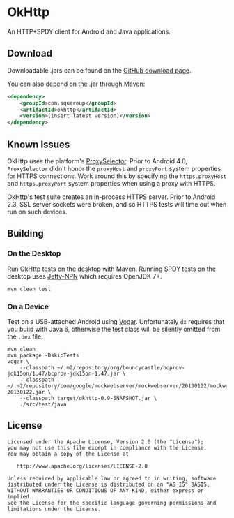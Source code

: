 OkHttp
======

An HTTP+SPDY client for Android and Java applications.


Download
--------

Downloadable .jars can be found on the [GitHub download page][1].

You can also depend on the .jar through Maven:

```xml
<dependency>
    <groupId>com.squareup</groupId>
    <artifactId>okhttp</artifactId>
    <version>(insert latest version)</version>
</dependency>
```


Known Issues
------------

OkHttp uses the platform's [ProxySelector][2]. Prior to Android 4.0, `ProxySelector` didn't honor the `proxyHost` and `proxyPort` system properties for HTTPS connections. Work around this by specifying the `https.proxyHost` and `https.proxyPort` system properties when using a proxy with HTTPS.

OkHttp's test suite creates an in-process HTTPS server. Prior to Android 2.3, SSL server sockets were broken, and so HTTPS tests will time out when run on such devices.


Building
--------

### On the Desktop
Run OkHttp tests on the desktop with Maven. Running SPDY tests on the desktop uses [Jetty-NPN](http://wiki.eclipse.org/Jetty/Feature/NPN) which requires OpenJDK 7+.
```
mvn clean test
```

### On a Device
Test on a USB-attached Android using [Vogar](https://code.google.com/p/vogar/). Unfortunately `dx` requires that you build with Java 6, otherwise the test class will be silently omitted from the `.dex` file.
```
mvn clean
mvn package -DskipTests
vogar \
    --classpath ~/.m2/repository/org/bouncycastle/bcprov-jdk15on/1.47/bcprov-jdk15on-1.47.jar \
    --classpath ~/.m2/repository/com/google/mockwebserver/mockwebserver/20130122/mockwebserver-20130122.jar \
    --classpath target/okhttp-0.9-SNAPSHOT.jar \
    ./src/test/java
```


License
-------

    Licensed under the Apache License, Version 2.0 (the "License");
    you may not use this file except in compliance with the License.
    You may obtain a copy of the License at

       http://www.apache.org/licenses/LICENSE-2.0

    Unless required by applicable law or agreed to in writing, software
    distributed under the License is distributed on an "AS IS" BASIS,
    WITHOUT WARRANTIES OR CONDITIONS OF ANY KIND, either express or implied.
    See the License for the specific language governing permissions and
    limitations under the License.



 [1]: http://github.com/square/okhttp/downloads
 [2]: http://developer.android.com/reference/java/net/ProxySelector.html
